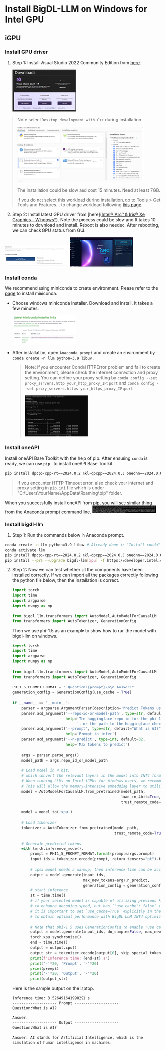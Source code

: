 # Install BigDL-LLM on Windows for Intel GPU

## iGPU

### Install GPU driver

1. Step 1: Install Visual Studio 2022 Community Edition from [here](https://visualstudio.microsoft.com/downloads/). 

   <img src="./figs/fig1.png"  style="zoom:20%;" />

> Note select `Desktop development with C++` during installation. 
>
> <img src="./figs/fig2.png" alt="image-20240221102252560" style="zoom:40%;" />
>
> The installation could be slow and cost 15 minutes. Need at least 7GB. 
>
> If you do not select this workload during installation, go to Tools > Get Tools and Features... to change workload following [this page](https://learn.microsoft.com/en-us/cpp/build/vscpp-step-0-installation?view=msvc-170#step-4---choose-workloads). 

2. Step 2: Install latest GPU driver from [here]([Intel® Arc™ & Iris® Xe Graphics - Windows*](https://www.intel.com/content/www/us/en/download/785597/intel-arc-iris-xe-graphics-windows.html)). Note the process could be slow and It takes 10 minutes to download and install. Reboot is also needed.  After rebooting, we can check GPU status from GUI. 

<img src="./figs/fig3.png" alt="image-20240221102217795" style="zoom:20%;" />

<img src="./figs/fig4.png" alt="image-20240221105834031" style="zoom:20%;" />

### Install conda

We recommend using miniconda to create environment. Please refer to the [page](https://docs.anaconda.com/free/miniconda/) to install miniconda. 

* Choose windows miniconda installer. Download and install. It takes a few minutes. 

  <img src="./figs/fig5.png" alt="image-20240221110402278" style="zoom:20%;" />

* After installation, open `Anaconda prompt` and create an environment by `conda create -n llm python=3.9 libuv` . 

  > Note: if you encounter CondaHTTPError problem and fail to create the environment, please check the internet connection and proxy setting. You can define your proxy setting by `conda config --set proxy_servers.http your_http_proxy_IP:port` and `conda config --set proxy_servers.https your_https_proxy_IP:port`
  >
  > <img src="./figs/fig6.png" alt="image-20240221122852777" style="zoom:20%;" />

### Install oneAPI 

 Install oneAPI Base Toolkit with the help of pip. After ensuring  `conda` is ready, we can use `pip ` to install oneAPI Base Toolkit. 

```bash
pip install dpcpp-cpp-rt==2024.0.2 mkl-dpcpp==2024.0.0 onednn==2024.0.0
```

> If you encounter HTTP Timeout error, also check your internet and proxy setting in `pip.ini` file which is under "C:\Users\YourName\AppData\Roaming\pip"  folder. 

When you successfully install oneAPI from pip, you will see similar thing from the Anaconda prompt command line. <img src="./figs/fig7.png" alt="image-20240221130508668" style="zoom:20%;" />

### Install bigdl-llm

1. Step 1: Run the commands below in Anaconda prompt. 

```bash
conda create -n llm python=3.9 libuv # Already done in "Install conda" section
conda activate llm
pip install dpcpp-cpp-rt==2024.0.2 mkl-dpcpp==2024.0.0 onednn==2024.0.0 # Already done in "Install oneAPI" section
pip install --pre --upgrade bigdl-llm[xpu] -f https://developer.intel.com/ipex-whl-stable-xpu
```


2. Step 2: Now we can test whether all the components have been installed correctly. If we can import all the packages correctly following the python file below, then the installation is correct. 
   ```python
   import torch
   import time
   import argparse
   import numpy as np
   
   from bigdl.llm.transformers import AutoModel,AutoModelForCausalLM
   from transformers import AutoTokenizer, GenerationConfig
   ```

   Then we use phi-1.5 as an example to show how to run the model with bigdl-llm on windows. 
   ```python
   import torch
   import time
   import argparse
   import numpy as np
   
   from bigdl.llm.transformers import AutoModel,AutoModelForCausalLM
   from transformers import AutoTokenizer, GenerationConfig
   
   PHI1_5_PROMPT_FORMAT = " Question:{prompt}\n\n Answer:"
   generation_config = GenerationConfig(use_cache = True)
   
   if __name__ == '__main__':
       parser = argparse.ArgumentParser(description='Predict Tokens using `generate()` API for phi-1_5 model')
       parser.add_argument('--repo-id-or-model-path', type=str, default="microsoft/phi-1_5",
                           help='The huggingface repo id for the phi-1_5 model to be downloaded'
                                ', or the path to the huggingface checkpoint folder')
       parser.add_argument('--prompt', type=str, default="What is AI?",
                           help='Prompt to infer')
       parser.add_argument('--n-predict', type=int, default=32,
                           help='Max tokens to predict')
   
       args = parser.parse_args()
       model_path = args.repo_id_or_model_path
   
       # Load model in 4 bit,
       # which convert the relevant layers in the model into INT4 format
       # When running LLMs on Intel iGPUs for Windows users, we recommend setting `cpu_embedding=True` in the from_pretrained function.
       # This will allow the memory-intensive embedding layer to utilize the CPU instead of iGPU.
       model = AutoModelForCausalLM.from_pretrained(model_path,
                                                    load_in_4bit=True,
                                                    trust_remote_code=True)
   
       model = model.to('xpu')
   
       # Load tokenizer
       tokenizer = AutoTokenizer.from_pretrained(model_path,
                                                 trust_remote_code=True)
       
       # Generate predicted tokens
       with torch.inference_mode():
           prompt = PHI1_5_PROMPT_FORMAT.format(prompt=args.prompt)
           input_ids = tokenizer.encode(prompt, return_tensors="pt").to('xpu')
   
           # ipex model needs a warmup, then inference time can be accurate
           output = model.generate(input_ids,
                                   max_new_tokens=args.n_predict,
                                   generation_config = generation_config)
           # start inference
           st = time.time()
           # if your selected model is capable of utilizing previous key/value attentions
           # to enhance decoding speed, but has `"use_cache": false` in its model config,
           # it is important to set `use_cache=True` explicitly in the `generate` function
           # to obtain optimal performance with BigDL-LLM INT4 optimizations
   
           # Note that phi-1_5 uses GenerationConfig to enable 'use_cache'
           output = model.generate(input_ids, do_sample=False, max_new_tokens=args.n_predict, generation_config = generation_config)
           torch.xpu.synchronize()
           end = time.time()
           output = output.cpu()
           output_str = tokenizer.decode(output[0], skip_special_tokens=True)
           print(f'Inference time: {end-st} s')
           print('-'*20, 'Prompt', '-'*20)
           print(prompt)
           print('-'*20, 'Output', '-'*20)
           print(output_str)
   ```
   Here is the sample output on the laptop. 
   ```
   Inference time: 3.526491641998291 s
   -------------------- Prompt --------------------
   Question:What is AI?

   Answer:
   -------------------- Output --------------------
   Question:What is AI?

   Answer: AI stands for Artificial Intelligence, which is the simulation of human intelligence in machines.
   ```

   

